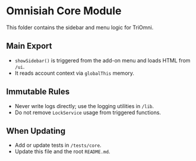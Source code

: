 # Omnisiah Core Module

This folder contains the sidebar and menu logic for TriOmni.

## Main Export
- `showSidebar()` is triggered from the add-on menu and loads HTML from `/ui`.
- It reads account context via `globalThis` memory.

## Immutable Rules
- Never write logs directly; use the logging utilities in `/lib`.
- Do not remove `LockService` usage from triggered functions.

## When Updating
- Add or update tests in `/tests/core`.
- Update this file and the root `README.md`.
